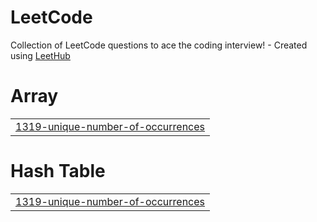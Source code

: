 # LeetCode
Collection of LeetCode questions to ace the coding interview! - Created using [LeetHub](https://github.com/QasimWani/LeetHub)


# Array
|  |
| ------- |
| [1319-unique-number-of-occurrences](https://github.com/LychakVlad/LeetCode/tree/master/1319-unique-number-of-occurrences) |
# Hash Table
|  |
| ------- |
| [1319-unique-number-of-occurrences](https://github.com/LychakVlad/LeetCode/tree/master/1319-unique-number-of-occurrences) |